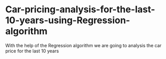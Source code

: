 # Car-pricing-analysis-for-the-last-10-years-using-Regression-algorithm
With the help of the Regression algorithm we are going to analysis the car price for the last 10 years
